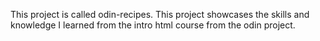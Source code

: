 This project is called odin-recipes. This project showcases the skills and knowledge I learned from the intro html course from the odin project.